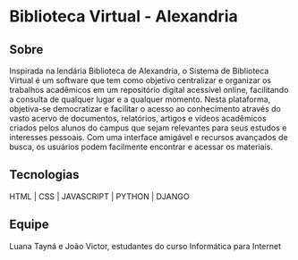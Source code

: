 # Biblioteca Virtual - Alexandria

## Sobre
Inspirada na lendária Biblioteca de Alexandria, o Sistema de Biblioteca Virtual é um software que tem como objetivo centralizar e organizar os trabalhos acadêmicos em um repositório digital acessível online, facilitando a consulta de qualquer lugar e a qualquer momento. Nesta plataforma, objetiva-se democratizar e facilitar o acesso ao conhecimento através do vasto acervo de documentos, relatórios, artigos e vídeos acadêmicos criados pelos alunos do campus que sejam relevantes para seus estudos e interesses pessoais. Com uma interface amigável e recursos avançados de busca, os usuários podem facilmente encontrar e acessar os materiais. 

## Tecnologias
HTML | CSS | JAVASCRIPT | PYTHON | DJANGO

## Equipe
Luana Tayná e João Victor, estudantes do curso Informática para Internet